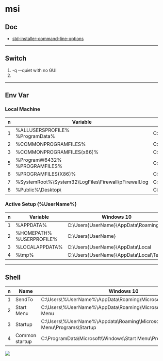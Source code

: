 # msi

## Doc
* [std-installer-command-line-options](https://docs.microsoft.com/en-us/windows/win32/msi/standard-installer-command-line-options)

---

## Switch
1) -q --quiet with no GUI
2) 

---

## Env Var
### Local Machine
| n  | Variable                                                  | Windows 10                                               |
| -- | --------------------------------------------------------- | -------------------------------------------------------- |
| 1  | %ALLUSERSPROFILE%<br>%ProgramData%                        | C:\\ProgramData                                          |
| 2  | %COMMONPROGRAMFILES%                                      | C:\\Program Files\\Common Files                          |
| 3  | %COMMONPROGRAMFILES(x86)%                                 | C:\\Program Files (x86)\\Common Files                    |
| 5  | %ProgramW6432%<br>%PROGRAMFILES%                          | C:\\Program Files                                        |
| 6  | %PROGRAMFILES(X86)%                                       | C:\\Program Files (x86)                                  |
| 7  | %SystemRoot%\\System32\\LogFiles\\Firewall\\pFirewall.log | C:\\Windows\\System32\\LogFiles\\Firewall\\pFirewall.log |
| 8  | %Public%\\Desktop\\                                       | C:\\Users\\Public\\Desktop\\                             |

### Active Setup (%UserName%)
| n  | Variable                                                  | Windows 10                                               |
| -- | --------------------------------------------------------- | -------------------------------------------------------- |
| 1  | %APPDATA%                                                 | C:\\Users{UserName}\\AppData\\Roaming                    |
| 2  | %HOMEPATH%<br>%USERPROFILE%                               | C:\\Users{UserName}                                      |
| 3  | %LOCALAPPDATA%                                            | C:\\Users{UserName}\\AppData\\Local                      |
| 4  | %tmp%                                                     | C:\\Users{UserName}\\AppData\\Local\\Temp                |

---

## Shell
|n|Name          |Windows 10                                                             |
|-|--------------|-----------------------------------------------------------------------|
|1|SendTo        |C:\\Users\\%UserName%\\AppData\\Roaming\\Microsoft\\Windows\\SendTo\   | 
|2|Start Menu    |C:\\Users\\%UserName%\\AppData\\Roaming\\Microsoft\\Windows\\Start Menu|
|3|Startup       |C:\\Users\\%UserName%\\Appdata\\Roaming\\Microsoft\\Windows\\Start Menu\\Programs\\Startup|
|4|Common startup|C:\\ProgramData\\Microsoft\\Windows\Start Menu\\Programs\\StartUp|

[<img src="https://i.ibb.co/3Br9Knt/image.png">](https://i.ibb.co/3Br9Knt/image.png)
